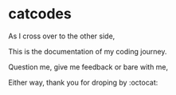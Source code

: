 # catcodes
As I cross over to the other side, 

This is the documentation of my coding journey. 

Question me, give me feedback or bare with me, 

Either way, thank you for droping by :octocat: 
